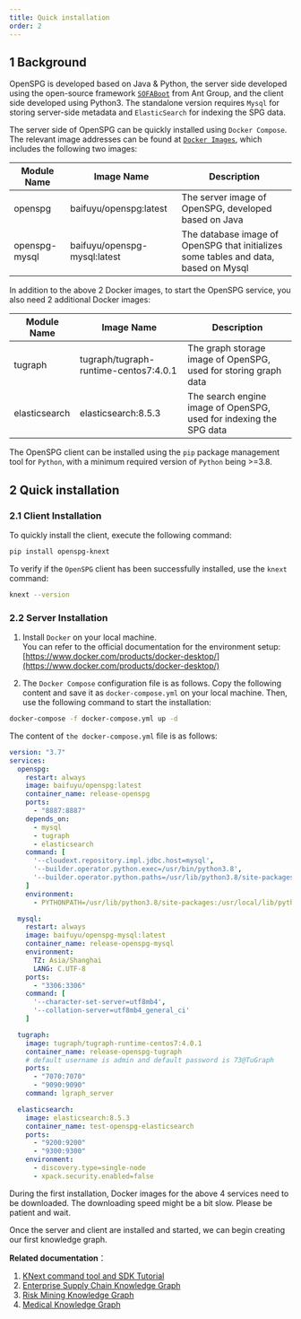 ```yaml
---
title: Quick installation
order: 2
---
```


## 1 Background

OpenSPG is developed based on Java & Python, the server side developed using the open-source framework [`SOFABoot`](https://www.sofastack.tech/projects/sofa-boot/overview/) from Ant Group, and the client side developed using Python3. The standalone version requires `Mysql` for storing server-side metadata and `ElasticSearch` for indexing the SPG data.

The server side of OpenSPG can be quickly installed using `Docker Compose`. The relevant image addresses can be found at [`Docker Images`](https://hub.docker.com/repositories/baifuyu), which includes the following two images:


| Module Name   | Image Name                   | Description                       |
|---------------|------------------------------|-----------------------------------|
| openspg       | baifuyu/openspg:latest       | The server image of OpenSPG, developed based on Java |
| openspg-mysql | baifuyu/openspg-mysql:latest | The database image of OpenSPG that initializes some tables and data, based on Mysql |

In addition to the above 2 Docker images, to start the OpenSPG service, you also need 2 additional Docker images:

| Module Name           | Image Name                    | Description             |
|---------------|---------------------------------------|-------------------------|
| tugraph       | tugraph/tugraph-runtime-centos7:4.0.1 | The graph storage image of OpenSPG, used for storing graph data  |
| elasticsearch | elasticsearch:8.5.3                   | The search engine image of OpenSPG, used for indexing the SPG data |

The OpenSPG client can be installed using the `pip` package management tool for `Python`, with a minimum required version of `Python` being >=3.8.

## 2 Quick installation

### 2.1 Client Installation

To quickly install the client, execute the following command:

```bash
pip install openspg-knext
```

To verify if the `OpenSPG` client has been successfully installed, use the `knext` command:

```bash
knext --version
```

### 2.2 Server Installation

1. Install `Docker` on your local machine.  <br>
   You can refer to the official documentation for the environment setup: [https://www.docker.com/products/docker-desktop/](https://www.docker.com/products/docker-desktop/)

2. The `Docker Compose` configuration file is as follows. Copy the following content and save it as `docker-compose.yml` on your local machine. Then, use the following command to start the installation:

```bash
docker-compose -f docker-compose.yml up -d
```

The content of `the docker-compose.yml` file is as follows:

```yaml
version: "3.7"
services:
  openspg:
    restart: always
    image: baifuyu/openspg:latest
    container_name: release-openspg
    ports:
      - "8887:8887"
    depends_on:
      - mysql
      - tugraph
      - elasticsearch
    command: [
      '--cloudext.repository.impl.jdbc.host=mysql',
      '--builder.operator.python.exec=/usr/bin/python3.8',
      '--builder.operator.python.paths=/usr/lib/python3.8/site-packages;/usr/local/lib/python3.8/dist-packages;'
    ]
    environment:
      - PYTHONPATH=/usr/lib/python3.8/site-packages:/usr/local/lib/python3.8/dist-packages

  mysql:
    restart: always
    image: baifuyu/openspg-mysql:latest
    container_name: release-openspg-mysql
    environment:
      TZ: Asia/Shanghai
      LANG: C.UTF-8
    ports:
      - "3306:3306"
    command: [
      '--character-set-server=utf8mb4',
      '--collation-server=utf8mb4_general_ci'
    ]

  tugraph:
    image: tugraph/tugraph-runtime-centos7:4.0.1
    container_name: release-openspg-tugraph
    # default username is admin and default password is 73@TuGraph
    ports:
      - "7070:7070"
      - "9090:9090"
    command: lgraph_server

  elasticsearch:
    image: elasticsearch:8.5.3
    container_name: test-openspg-elasticsearch
    ports:
      - "9200:9200"
      - "9300:9300"
    environment:
      - discovery.type=single-node
      - xpack.security.enabled=false
```

During the first installation, Docker images for the above 4 services need to be downloaded. The downloading speed might be a bit slow. Please be patient and wait.

Once the server and client are installed and started, we can begin creating our first knowledge graph.

**Related documentation**：

1. [KNext command tool and SDK Tutorial](../tutorial/knext/index.en-US.md)
2. [Enterprise Supply Chain Knowledge Graph](../example/enterprise-supply-chain/index.en-US.md)
3. [Risk Mining Knowledge Graph](../example/risk-mining/index.en-US.md)
4. [Medical Knowledge Graph](../example/medical/index.en-US.md)

